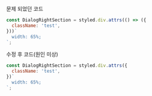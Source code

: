 문제 되었던 코드

```js
const DialogRightSection = styled.div.attrs(() => ({
  className: 'test',
}))`
  width: 65%;
`;
```

수정 후 코드(원인 미상)

```js
const DialogRightSection = styled.div.attrs({
  className: 'test',
})`
  width: 65%;
`;
```
